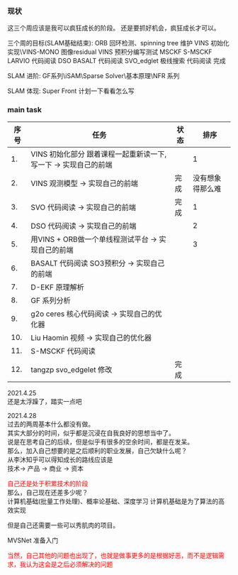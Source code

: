 <!--
 * @Author: Liu Weilong
 * @Date: 2021-04-25 21:00:16
 * @LastEditors: Liu Weilong
 * @LastEditTime: 2021-05-05 23:14:59
 * @Description: 
-->
### 现状
这三个周应该是我可以疯狂成长的阶段。
还是要抓好机会，疯狂成长才可以。

三个周的目标(SLAM基础结束):
ORB 回环检测、spinning tree 维护
VINS 初始化实现\VINS-MONO 图像residual
VINS 预积分编写测试
MSCKF S-MSCKF  LARVIO 代码阅读
DSO BASALT 代码阅读
SVO_edglet 极线搜索 代码阅读 完成

SLAM 进阶:
GF系列\iSAM\Sparse Solver\基本原理\NFR 系列

SLAM 体现:
Super Front 计划一下看看怎么写

### main task

序号|任务|状态|排序
---|---|---|---
1.  |VINS 初始化部分 跟着课程一起重新读一下,写一下 -> 实现自己的前端||1
2.  |VINS 观测模型  -> 实现自己的前端|完成|没有想象得那么难
3.  |SVO 代码阅读  -> 实现自己的前端|完成|1
4.  |DSO 代码阅读  -> 实现自己的前端||2
5.  |用VINS + ORB做一个单线程测试平台 -> 实现自己的前端||3
6.  |BASALT 代码阅读 SO3预积分 -> 实现自己的前端||
7.  |D-EKF 原理解析||
8.  |GF 系列分析 ||
9.  |g2o ceres 核心代码阅读  -> 实现自己的优化器||
10. |Liu Haomin 视频  -> 实现自己的优化器||
11. |S-MSCKF 代码阅读||
12. |tangzp svo_edgelet 修改|完成|

2021.4.25<br>
还是太浮躁了，踏实一点吧

2021.4.28<br>
过去的两周基本什么都没有做。<br>
其实大部分的时间，似乎都是沉浸在自我良好的思想当中了。<br>
说是在思考自己的后续，但是似乎有很多的空余时间，都是在发呆。<br>
那么，加入自己想要的是之后顺利的职业发展，自己欠缺什么呢？<br>
从李沐知乎可以得知成长的路线应该是<br>
技术-> 产品 -> 商业 -> 资本<br>

<font color = "Red">自己还是处于积累技术的阶段<br></font>
那么，自己现在还差多少呢？<br>
计算机基础(批量工作处理)、概率论基础、深度学习
计算机基础是为了算法的高效实现

但是自己还需要一些可以秀肌肉的项目。

MVSNet 准备入门


<font color = "Red">当然，自己其他的问题也出现了，也就是做事更多的是根据好恶，而不是逻辑需求，我认为这会是之后必须解决的问题<br></font>









